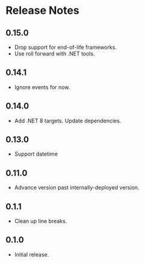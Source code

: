 # Release Notes

## 0.15.0

* Drop support for end-of-life frameworks.
* Use roll forward with .NET tools.

## 0.14.1

* Ignore events for now.

## 0.14.0

* Add .NET 8 targets. Update dependencies.

## 0.13.0

* Support datetime

## 0.11.0

* Advance version past internally-deployed version.

## 0.1.1

* Clean up line breaks.

## 0.1.0

* Initial release.
